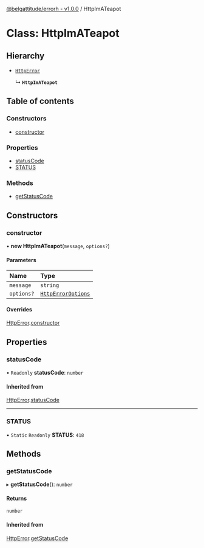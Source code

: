 [@belgattitude/errorh - v1.0.0](../README.md) / HttpImATeapot

# Class: HttpImATeapot

## Hierarchy

- [`HttpError`](HttpError.md)

  ↳ **`HttpImATeapot`**

## Table of contents

### Constructors

- [constructor](HttpImATeapot.md#constructor)

### Properties

- [statusCode](HttpImATeapot.md#statuscode)
- [STATUS](HttpImATeapot.md#status)

### Methods

- [getStatusCode](HttpImATeapot.md#getstatuscode)

## Constructors

### constructor

• **new HttpImATeapot**(`message`, `options?`)

#### Parameters

| Name       | Type                                                |
| :--------- | :-------------------------------------------------- |
| `message`  | `string`                                            |
| `options?` | [`HttpErrorOptions`](../README.md#httperroroptions) |

#### Overrides

[HttpError](HttpError.md).[constructor](HttpError.md#constructor)

## Properties

### statusCode

• `Readonly` **statusCode**: `number`

#### Inherited from

[HttpError](HttpError.md).[statusCode](HttpError.md#statuscode)

---

### STATUS

▪ `Static` `Readonly` **STATUS**: `418`

## Methods

### getStatusCode

▸ **getStatusCode**(): `number`

#### Returns

`number`

#### Inherited from

[HttpError](HttpError.md).[getStatusCode](HttpError.md#getstatuscode)
